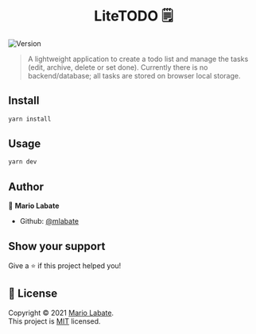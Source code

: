 <h1 align="center">LiteTODO 🗒</h1>
<p>
  <img alt="Version" src="https://img.shields.io/badge/version-1.0.0-blue.svg?cacheSeconds=2592000" />
</p>

> A lightweight application to create a todo list and manage the tasks (edit, archive, delete or set done).
> Currently there is no backend/database; all tasks are stored on browser local storage.

## Install

```sh
yarn install
```

## Usage

```sh
yarn dev
```


## Author

👤 **Mario Labate**

* Github: [@mlabate](https://github.com/mlabate)

## Show your support

Give a ⭐️ if this project helped you!


## 📝 License

Copyright © 2021 [Mario Labate](https://github.com/mlabate).<br/>
This project is [MIT](./LICENSE) licensed.

